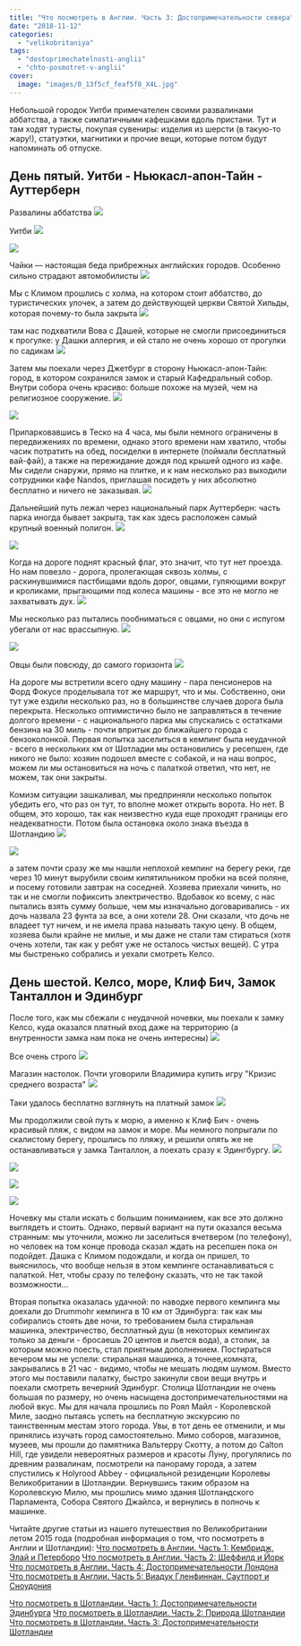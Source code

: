```yaml
---
title: "Что посмотреть в Англии. Часть 3: Достопримечательности севера"
date: "2018-11-12"
categories: 
  - "velikobritaniya"
tags: 
  - "dostoprimechatelnosti-anglii"
  - "chto-posmotret-v-anglii"
cover:
  image: "images/0_13f5cf_feaf5f8_X4L.jpg"
---
```


Небольшой городок Уитби примечателен своими развалинами аббатства, а также симпатичными кафешками вдоль пристани. Тут и там ходят туристы, покупая сувениры: изделия из шерсти (в такую-то жару!), статуэтки, магнитики и прочие вещи, которые потом будут напоминать об отпуске.

<!--more-->

## День пятый. Уитби - Ньюкасл-апон-Тайн - Ауттерберн

Развалины аббатства ![](images/0_13f5d5_a9b192b9_XXL.jpg)

Уитби ![](images/0_13f5d1_d7a7a97e_XXL.jpg)

![](images/0_13f5cb_d1076c33_XXL.jpg)

Чайки — настоящая беда прибрежных английских городов. Особенно сильно страдают автомобилисты ![](images/0_13f5c6_52129266_XXL.jpg)

Мы с Климом прошлись с холма, на котором стоит аббатство, до туристических улочек, а затем до действующей церкви Святой Хильды, которая почему-то была закрыта ![](images/0_13f5c8_d2597e1d_XXL.jpg)

там нас подхватили Вова с Дашей, которые не смогли присоединиться к прогулке: у Дашки аллергия, и ей стало не очень хорошо от прогулки по садикам ![](images/0_13f5cf_feaf5f8_XXL.jpg)

Затем мы поехали через Джетбург в сторону Ньюкасл-апон-Тайн: город, в котором сохранился замок и старый Кафедральный собор. Внутри собора очень красиво: больше похоже на музей, чем на религиозное сооружение. ![](images/0_13f5bd_5a440b8_XXL.jpg)

![](images/0_13f5bc_311c997_XXL.jpg)

Припарковавшись в Теско на 4 часа, мы были немного ограничены в передвижениях по времени, однако этого времени нам хватило, чтобы часик потратить на обед, посиделки в интернете (поймали бесплатный вай-фай), а также на пережидание дождя под крышей одного из кафе. Мы сидели снаружи, прямо на плитке, и к нам несколько раз выходили сотрудники кафе Nandos, приглашая посидеть у них абсолютно бесплатно и ничего не заказывая. ![](images/0_13f5ba_73adca51_XXL.jpg)

Дальнейший путь лежал через национальный парк Ауттерберн: часть парка иногда бывает закрыта, так как здесь расположен самый крупный военный полигон. ![](images/0_13f5b8_9693d061_XXL.jpg)

![](images/0_13f5b5_3483f069_XXL.jpg)

Когда на дороге поднят красный флаг, это значит, что тут нет проезда. Но нам повезло - дорога, пролегающая сквозь холмы, с раскинувшимися пастбищами вдоль дорог, овцами, гуляющими вокруг и кроликами, прыгающими под колеса машины - все это не могло не захватывать дух. ![](images/0_13f5a7_2ed768c_XXL.jpg)

Мы несколько раз пытались пообниматься с овцами, но они с испугом убегали от нас врассыпную. ![](images/0_13f5b1_5b320f0_XXL.jpg)

![](images/0_13f5a9_bfa7bbef_XXL.jpg)

Овцы были повсюду, до самого горизонта ![](images/0_13f5a3_a3fb0dd8_XXL.jpg)

На дороге мы встретили всего одну машину - пара пенсионеров на Форд Фокусе проделывала тот же маршрут, что и мы. Собственно, они тут уже ездили несколько раз, но в большинстве случаев дорога была перекрыта. Несколько оптимистично было не заправляться в течение долгого времени - с национального парка мы спускались с остатками бензина на 30 миль - почти впритык до ближайшего города с бензоколонкой. Первая попытка заселиться в кемпинг была неудачной - всего в нескольких км от Шотладии мы остановились у ресепшен, где никого не было: хозяин подошел вместе с собакой, и на наш вопрос, можем ли мы остановиться на ночь с палаткой ответил, что нет, не можем, так они закрыты.

Комизм ситуации зашкаливал, мы предприняли несколько попыток убедить его, что раз он тут, то вполне может открыть ворота. Но нет. В общем, это хорошо, так как неизвестно куда еще проходят границы его неадекватности. Потом была остановка около знака въезда в Шотландию ![](images/0_13f5a0_fa1bb252_XXL.jpg)

![](images/0_13f59f_2ecd150d_XXL.jpg)

а затем почти сразу же мы нашли неплохой кемпинг на берегу реки, где через 10 минут вырубили своим кипятильником пробки на всей поляне, и посему готовили завтрак на соседней. Хозяева приехали чинить, но так и не смогли пофиксить электричество. Вдобавок ко всему, с нас пытались взять сумму больше, чем мы изначально договаривались - их дочь назвала 23 фунта за все, а они хотели 28. Они сказали, что дочь не владеет тут ничем, и не имела права называть такую цену. В общем, хозяева были крайне не милые, и мы даже не стали там стираться (хотя очень хотели, так как у ребят уже не осталось чистых вещей). С утра мы быстренько собрались и уехали смотреть Келсо.

## День шестой. Келсо, море, Клиф Бич, Замок Танталлон и Эдинбург

После того, как мы сбежали с неудачной ночевки, мы поехали к замку Келсо, куда оказался платный вход даже на территорию (а внутренности замка нам пока не очень интересны) ![](images/0_13f59d_65de673f_XXL.jpg)

Все очень строго ![](images/0_13f59c_6bca7760_XXL.jpg)

Магазин настолок. Почти уговорили Владимира купить игру "Кризис среднего возраста" ![](images/0_13f599_7524bca3_XXL.jpg)

Таки удалось бесплатно взглянуть на платный замок ![](images/0_13f598_b7ca97da_XXL.jpg)

Мы продолжили свой путь к морю, а именно к Клиф Бич - очень красивый пляж, с видом на замок и море. Мы немного попрыгали по скалистому берегу, прошлись по пляжу, и решили опять же не останавливаться у замка Танталлон, а поехать сразу к Эдингбургу. ![](images/0_13f594_da58929d_XXL.jpg)

![](images/0_13f590_dbd521c9_XXL.jpg)

![](images/0_13f591_e8855971_XXL.jpg)

![](images/0_13f58d_e28bbdef_XXL.jpg)

Ночевку мы стали искать с большим пониманием, как все это должно выглядеть и стоить. Однако, первый вариант на пути оказался весьма странным: мы уточнили, можно ли заселиться вчетвером (по телефону), но человек на том конце провода сказал ждать на ресепшен пока он подойдет. Дашка с Климом подождали, и когда он пришел, то выяснилось, что вообще нельзя в этом кемпинге останавливаться с палаткой. Нет, чтобы сразу по телефону сказать, что не так такой возможности...

Вторая попытка оказалась удачной: по наводке первого кемпинга мы доехали до Drummohr кемпинга в 10 км от Эдинбурга: так как мы собирались стоять две ночи, то требованием была стиральная машинка, электричество, бесплатный душ (в некоторых кемпингах только за деньги - бросаешь 20 центов и льется вода), а столик, за которым можно поесть, стал приятным дополнением. Постираться вечером мы не успели: стиральная машинка, а точнее,комната, закрывались в 21 час - видимо, чтобы не мешать людям шумом. Вместо этого мы поставили палатку, быстро закинули свои вещи внутрь и поехали смотреть вечерний Эдинбург. Столица Шотландии не очень большая по размеру, но очень насыщена достопримечательностями на любой вкус. Мы для начала прошлись по Роял Майл - Королевской Миле, заодно пытаясь успеть на бесплатную экскурсию по таинственным местам этого города. Увы, в тот день ее отменили, и мы принялись изучать город самостоятельно. Мимо соборов, магазинов, музеев, мы прошли до памятника Вальтерру Скотту, а потом до Calton Hill, где увидели невероятных размеров и красоты Луну, прогулялись по древним развалинам, посмотрели на панораму города, а затем спустились к Holyrood Abbey - официальной резиденции Королевы Великобритании в Шотландии. Вернувшись таким образом на Королевскую Милю, мы прошлись мимо здания Шотландского Парламента, Собора Святого Джайлса, и вернулись в полночь к машинке.

Читайте другие статьи из нашего путешествия по Великобритании летом 2015 года (подробная информация о том, что посмотреть в Англии и Шотландии): [Что посмотреть в Англии. Часть 1: Кембридж, Элай и Петерборо](https://vodpop.ru/chto-posmotret-v-anglii-chast-1/) [Что посмотреть в Англии. Часть 2: Шеффилд и Йорк](https://vodpop.ru/chto-posmotret-v-anglii-sheffild-i-york/) [Что посмотреть в Англии. Часть 4: Достопримечательности Лондона](https://vodpop.ru/chto-posmotret-v-anglii-dostoprimechatelnosti-londona/) [Что посмотреть в Англии. Часть 5: Виадук Гленфиннан, Саутпорт и Сноудония](https://vodpop.ru/chto-posmotret-v-anglii-viaduk-glenfinnan-sautport-i-snoudoniya/)

[Что посмотреть в Шотландии. Часть 1: Достопримечательности Эдинбурга](https://vodpop.ru/chto-posmotret-v-shotlandii-dostoprimechatelnosti-edinburga/) [Что посмотреть в Шотландии. Часть 2: Природа Шотландии](https://vodpop.ru/chto-posmotret-v-shotlandii-priroda-shotlandii/) [Что посмотреть в Шотландии. Часть 3: Достопримечательности Шотландии](https://vodpop.ru/chto-posmotret-v-shotlandii-dostoprimechatelnosti/)
